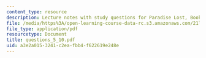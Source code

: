 ```yaml
---
content_type: resource
description: Lecture notes with study questions for Paradise Lost, Books V-X.
file: /media/https%3A/open-learning-course-data-rc.s3.amazonaws.com/21l-995-special-topics-in-literature-miltons-paradise-lost-january-iap-2008/a3e2a0153241c2eafbb4f622619e248e_questions_5_10.pdf
file_type: application/pdf
resourcetype: Document
title: questions_5_10.pdf
uid: a3e2a015-3241-c2ea-fbb4-f622619e248e
---
```

